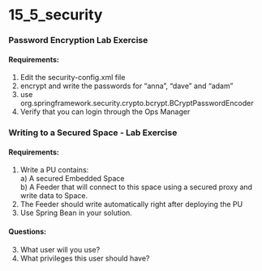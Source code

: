 # 15_5_security

### Password Encryption Lab Exercise
#### Requirements: <br />

1. Edit the security-config.xml file <br />
2. encrypt and write the passwords for “anna”, “dave” and “adam” <br /> 
3. use org.springframework.security.crypto.bcrypt.BCryptPasswordEncoder <br />
4. Verify that you can login through the Ops Manager 

### Writing to a Secured Space - Lab Exercise
#### Requirements: <br />
1. Write a PU contains: <br />
    a) A secured Embedded Space <br />
    b) A Feeder that will connect to this space using a secured proxy and write data to Space. <br /> 
2. The Feeder should write automatically right after deploying the PU <br />
3. Use Spring Bean in your solution.

#### Questions: <br />
3. What user will you use?
4. What privileges this user should have?

